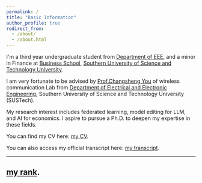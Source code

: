 ```yaml
---
permalink: /
title: "Basic Information"
author_profile: true
redirect_from: 
  - /about/
  - /about.html
---
```


I'm a third year undergraduate student from [Department of EEE](https://eee.sustech.edu.cn/), and a minor in Finance at [Business School](https://business.sustech.edu.cn/), [Southern University of Science and Technology University](https://www.sustech.edu.cn/). 

I am very fortunate to be advised by [Prof.Changsheng You](https://sites.google.com/view/changshengy/homepage) of wireless communication Lab from [Department of Electrical and Electronic Engineering](https://eee.sustech.edu.cn/), Southern University of Science and Technology University (SUSTech). 

My research interest includes federated learning, model editing for LLM, and AI for economics. I aspire to pursue a Ph.D. to deepen my expertise in these fields.

You can find my CV here: [my CV](../assets/CV_HuangZiying.pdf).

You can also access my official transcript here: [my transcript](../assets/transcript.pdf).

---
[my rank](../assets/comprehensive_ranking.xlsx).
---


